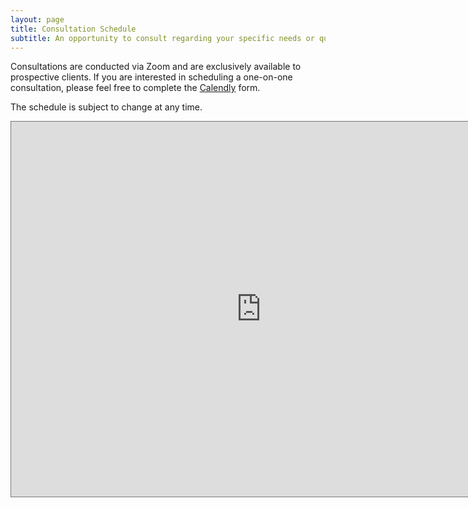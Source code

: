 ```yaml
---
layout: page
title: Consultation Schedule 
subtitle: An opportunity to consult regarding your specific needs or questions
---
```



Consultations are conducted via Zoom and are exclusively available to prospective clients. If you are interested in scheduling a one-on-one consultation, please feel free to complete the [Calendly](https://calendly.com/naiborhujosua/60min?month=2024-05) form.

The schedule is subject to change at any time.

<iframe src="https://calendar.google.com/calendar/embed?height=600&wkst=2&ctz=Asia%2FJakarta&showPrint=0&mode=MONTH&title=Consultation%20schedule-%20Josua%20Naiborhu&src=bmFpYm9yaHVqb3N1YUBhbHVtbmkudWkuYWMuaWQ&color=%23039BE5" style="border:solid 1px #777" width="800" height="600" frameborder="0" scrolling="no"></iframe>
